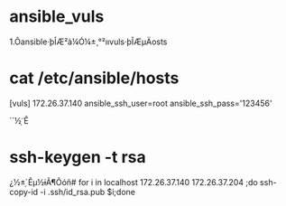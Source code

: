 # ansible_vuls
1.Ôansible·þÎÆ²à¼Ó¼±¸°²װvuls·þÎÆµÄosts
# cat /etc/ansible/hosts 
[vuls]
172.26.37.140 ansible_ssh_user=root ansible_ssh_pass='123456'



´´½¨֤Ê
# ssh-keygen -t rsa

¿½±´֤Êµ½ɨÃ¶Ôóñ# for i in localhost 172.26.37.140 172.26.37.204 ;do ssh-copy-id -i .ssh/id_rsa.pub $i;done


